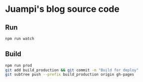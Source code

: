 # Juampi's blog source code

## Run

```bash
npm run watch
```

## Build

```bash
npm run prod
git add build_production && git commit -m "Build for deploy"
git subtree push --prefix build_production origin gh-pages
```

